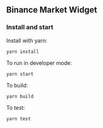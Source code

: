 ## Binance Market Widget

### Install and start

Install with yarn:
```
yarn install
```

To run in developer mode:
```
yarn start
```

To build:
```
yarn build
```

To test:
```
yarn test
```

